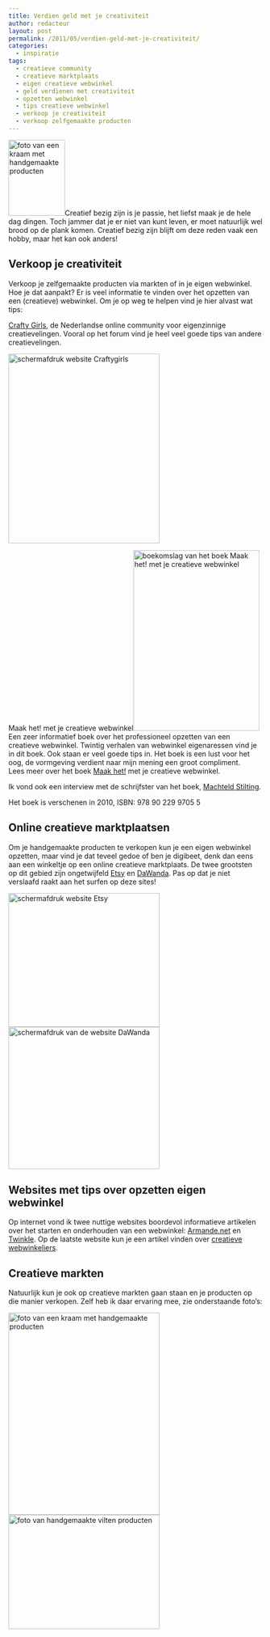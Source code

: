 ```yaml
---
title: Verdien geld met je creativiteit
author: redacteur
layout: post
permalink: /2011/05/verdien-geld-met-je-creativiteit/
categories:
  - inspiratie
tags:
  - creatieve community
  - creatieve marktplaats
  - eigen creatieve webwinkel
  - geld verdienen met creativiteit
  - opzetten webwinkel
  - tips creatieve webwinkel
  - verkoop je creativiteit
  - verkoop zelfgemaakte producten
---
```

[<img class="alignleft size-thumbnail wp-image-1562" title="creatieve markt" src="/wordpress/wp-content/uploads/2011/05/creatiefmarkt1-112x150.jpg" alt="foto van een kraam met handgemaakte producten" width="112" height="150" />][1]Creatief bezig zijn is je passie, het liefst maak je de hele dag dingen. Toch jammer dat je er niet van kunt leven, er moet natuurlijk wel brood op de plank komen. Creatief bezig zijn blijft om deze reden vaak een hobby, maar het kan ook anders!<!--more Lees hoe je geld verdient met je creativiteit->-->

## Verkoop je creativiteit

Verkoop je zelfgemaakte producten via markten of in je eigen webwinkel.  
Hoe je dat aanpakt? Er is veel informatie te vinden over het opzetten van een (creatieve) webwinkel. Om je op weg te helpen vind je hier alvast wat tips:

<a title="online community voor eigenzinnige creatievelingen" href="http://www.craftygirls.nl/" target="_blank">Crafty Girls</a>, de Nederlandse online community voor eigenzinnige creatievelingen. Vooral op het forum vind je heel veel goede tips van andere creatievelingen.

<img class="aligncenter size-full wp-image-1575" title="website Craftygirls" src="/wordpress/wp-content/uploads/2011/05/craftygirls.jpg" alt="schermafdruk website Craftygirls" width="300" height="375" />

Maak het! met je creatieve webwinkel<img class="alignright size-full wp-image-1567" title="boek Maak het! met je creatieve webwinkel" src="/wordpress/wp-content/uploads/2011/05/maakhet.jpg" alt="boekomslag van het boek Maak het! met je creatieve webwinkel" width="250" height="357" />  
Een zeer informatief boek over het professioneel opzetten van een creatieve webwinkel. Twintig verhalen van webwinkel eigenaressen vind je in dit boek. Ook staan er veel goede tips in. Het boek is een lust voor het oog, de vormgeving verdient naar mijn mening een groot compliment.  
Lees meer over het boek <a title="samenvatting inhoud van het boek" href="http://www.craftygirls.nl/maakhet/index.htm" target="_blank">Maak het!</a> met je creatieve webwinkel.

Ik vond ook een interview met de schrijfster van het boek, <a title="interview schrijfster boek Maak het! met je creatieve webwinkel" href="http://www.contentgirls.nl/2011/02/machteld-stilting-een-echte-crafty-girl-is-ultramodern-en-een-tikkie-recalcitrant/" target="_blank">Machteld Stilting</a>.

Het boek is verschenen in 2010, ISBN: 978 90 229 9705 5

## Online creatieve marktplaatsen

Om je handgemaakte producten te verkopen kun je een eigen webwinkel opzetten, maar vind je dat teveel gedoe of ben je digibeet, denk dan eens aan een winkeltje op een online creatieve marktplaats. De twee grootsten op dit gebied zijn ongetwijfeld <a title="Etsy, online community voor kopen en verkopen van handgemaakte producten" href="http://www.etsy.com/" target="_blank">Etsy</a> en <a title="DaWanda, Duitse online marktplaats voor creativiteit. Nu ook Engelse en Franse websites!" href="http://de.dawanda.com/" target="_blank">DaWanda</a>. Pas op dat je niet verslaafd raakt aan het surfen op deze sites!

<img class="alignnone size-full wp-image-1569" title="de website Etsy" src="/wordpress/wp-content/uploads/2011/05/etsy.jpg" alt="schermafdruk website Etsy" width="300" height="265" /><img class="alignnone size-full wp-image-1571" title="de website DaWanda" src="/wordpress/wp-content/uploads/2011/05/dawanda.jpg" alt="schermafdruk van de website DaWanda" width="300" height="281" />

## Websites met tips over opzetten eigen webwinkel

Op internet vond ik twee nuttige websites boordevol informatieve artikelen over het starten en onderhouden van een webwinkel: <a title="Website vol tips over het starten van een webwinkel" href="http://www.armande.net/" target="_blank">Armande.net</a> en <a title="Een hele website vol informatie voor webwinkeliers" href="http://twinklemagazine.nl/" target="_blank">Twinkle</a>. Op de laatste website kun je een artikel vinden over <a title="verhalen van creatieve webwinkeliers" href="http://twinklemagazine.nl/achtergronden/2010/10/hoe-creatievelingen-online-verkopen/index.xml" target="_blank">creatieve webwinkeliers</a>.

## Creatieve markten

Natuurlijk kun je ook op creatieve markten gaan staan en je producten op die manier verkopen. Zelf heb ik daar ervaring mee, zie onderstaande foto&#8217;s:

<img class="aligncenter size-full wp-image-1562" title="creatieve markt" src="/wordpress/wp-content/uploads/2011/05/creatiefmarkt1.jpg" alt="foto van een kraam met handgemaakte producten" width="300" height="400" /><img class="aligncenter size-full wp-image-1564" title="spullen van vilt" src="/wordpress/wp-content/uploads/2011/05/creatiefmarkt2.jpg" alt="foto van handgemaakte vilten producten" width="300" height="226" />

 [1]: /wordpress/2011/05/verdien-geld-met-je-creativiteit/

